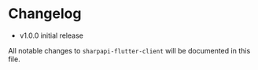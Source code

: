 # Changelog

- v1.0.0 initial release

All notable changes to `sharpapi-flutter-client` will be documented in this file.
